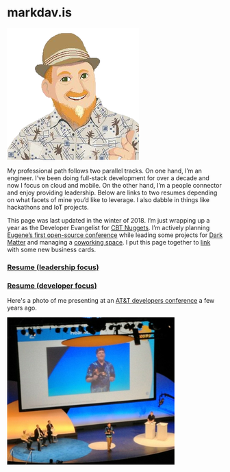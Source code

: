 # markdav.is

![me](me-pixel-alpha.png)

My professional path follows two parallel tracks.  On one hand, I’m an engineer.  I’ve been doing full-stack development for over a decade and now I focus on cloud and mobile.  On the other hand, I’m a people connector and enjoy providing leadership.  Below are links to two resumes depending on what facets of mine you’d like to leverage.  I also dabble in things like hackathons and IoT projects.

This page was last updated in the winter of 2018.  I’m just wrapping up a year as the Developer Evangelist for [CBT Nuggets](http://cbtnuggets.com).  I’m actively planning [Eugene’s first open-source conference](http://openeugene.org) while leading some projects for [Dark Matter](http://darkmatter.consulting) and managing a [coworking space](http://codechops.com).  I put this page together to [link](http://markdav.is) with some new business cards.

### [Resume (leadership focus)](MED-Resume-2018-Open-Leader.pdf)

### [Resume (developer focus)](MED-Resume-2018-Dev.pdf)

Here's a photo of me presenting at an [AT&T developers conference](https://www.youtube.com/watch?feature=player_detailpage&v=rwDRFM2hcsY&t=314) a few years ago.

![speaking](Speaking.png)
